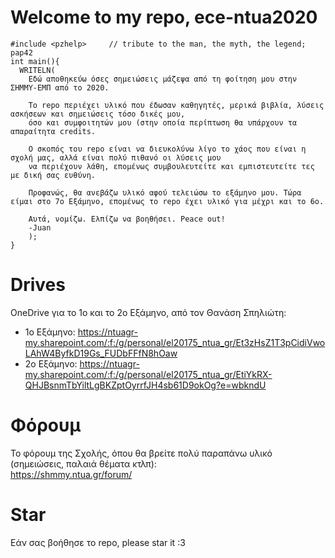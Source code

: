 # Welcome to my repo, ece-ntua2020
```
#include <pzhelp>     // tribute to the man, the myth, the legend; pap42
int main(){
  WRITELN(
    Εδώ αποθηκεύω όσες σημειώσεις μάζεψα από τη φοίτηση μου στην ΣΗΜΜΥ-ΕΜΠ από το 2020.

    Το repo περιέχει υλικό που έδωσαν καθηγητές, μερικά βιβλία, λύσεις ασκήσεων και σημειώσεις τόσο δικές μου,
    όσο και συμφοιτητών μου (στην οποία περίπτωση θα υπάρχουν τα απαραίτητα credits.

    Ο σκοπός του repo είναι να διευκολύνω λίγο το χάος που είναι η σχολή μας, αλλά είναι πολύ πιθανό οι λύσεις μου
    να περιέχουν λάθη, επομένως συμβουλευτείτε και εμπιστευτείτε τες με δική σας ευθύνη.

    Προφανώς, θα ανεβάζω υλικό αφού τελειώσω το εξάμηνο μου. Τώρα είμαι στο 7ο Εξάμηνο, επομένως το repo έχει υλικό για μέχρι και το 6ο. 

    Αυτά, νομίζω. Ελπίζω να βοηθήσει. Peace out!
    -Juan
    );
}
```

# Drives
OneDrive για το 1ο και το 2ο Εξάμηνο, από τον Θανάση Σπηλιώτη: <br /> 
- 1ο Εξάμηνο: https://ntuagr-my.sharepoint.com/:f:/g/personal/el20175_ntua_gr/Et3zHsZ1T3pCidiVwoLAhW4ByfkD19Gs_FUDbFFfN8hOaw <br /> 
- 2ο Εξάμηνο: https://ntuagr-my.sharepoint.com/:f:/g/personal/el20175_ntua_gr/EtiYkRX-QHJBsnmTbYiltLgBKZptOyrrfJH4sb61D9okOg?e=wbkndU

# Φόρουμ
Το φόρουμ της Σχολής, όπου θα βρείτε πολύ παραπάνω υλικό (σημειώσεις, παλαιά θέματα κτλπ): <br /> 
https://shmmy.ntua.gr/forum/

# Star
Εάν σας βοήθησε το repo, please star it :3


      
